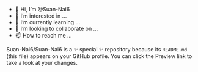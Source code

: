 - 👋 Hi, I’m @Suan-Nai6
- 👀 I’m interested in ...
- 🌱 I’m currently learning ...
- 💞️ I’m looking to collaborate on ...
- 📫 How to reach me ...

Suan-Nai6/Suan-Nai6 is a ✨ special ✨ repository because its `README.md` (this file) appears on your GitHub profile.
You can click the Preview link to take a look at your changes.
